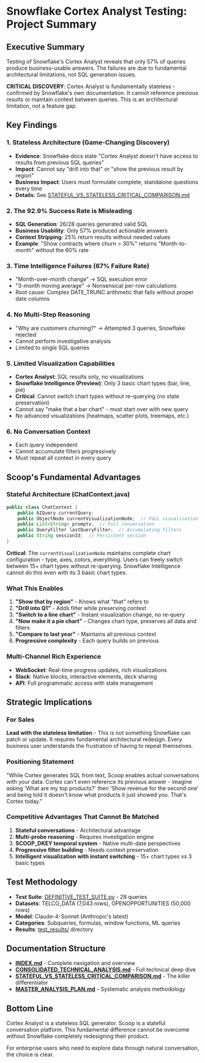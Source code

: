 # Snowflake Cortex Analyst Testing: Project Summary

## Executive Summary
Testing of Snowflake's Cortex Analyst reveals that only 57% of queries produce business-usable answers. The failures are due to fundamental architectural limitations, not SQL generation issues.

**CRITICAL DISCOVERY**: Cortex Analyst is fundamentally stateless - confirmed by Snowflake's own documentation. It cannot reference previous results or maintain context between queries. This is an architectural limitation, not a feature gap.

## Key Findings

### 1. Stateless Architecture (Game-Changing Discovery)
- **Evidence**: Snowflake docs state "Cortex Analyst doesn't have access to results from previous SQL queries"
- **Impact**: Cannot say "drill into that" or "show the previous result by region"
- **Business Impact**: Users must formulate complete, standalone questions every time
- **Details**: See [STATEFUL_VS_STATELESS_CRITICAL_COMPARISON.md](./STATEFUL_VS_STATELESS_CRITICAL_COMPARISON.md)

### 2. The 92.9% Success Rate is Misleading
- **SQL Generation**: 26/28 queries generated valid SQL
- **Business Usability**: Only 57% produced actionable answers
- **Context Stripping**: 25% return results without needed values
- **Example**: "Show contracts where churn > 30%" returns "Month-to-month" without the 60% rate

### 3. Time Intelligence Failures (67% Failure Rate)
- "Month-over-month change" → SQL execution error
- "3-month moving average" → Nonsensical per-row calculations
- Root cause: Complex DATE_TRUNC arithmetic that fails without proper date columns

### 4. No Multi-Step Reasoning
- "Why are customers churning?" → Attempted 3 queries, Snowflake rejected
- Cannot perform investigative analysis
- Limited to single SQL queries

### 5. Limited Visualization Capabilities
- **Cortex Analyst**: SQL results only, no visualizations
- **Snowflake Intelligence (Preview)**: Only 3 basic chart types (bar, line, pie)
- **Critical**: Cannot switch chart types without re-querying (no state preservation)
- Cannot say "make that a bar chart" - must start over with new query
- No advanced visualizations (heatmaps, scatter plots, treemaps, etc.)

### 6. No Conversation Context
- Each query independent
- Cannot accumulate filters progressively
- Must repeat all context in every query

## Scoop's Fundamental Advantages

### Stateful Architecture (ChatContext.java)
```java
public class ChatContext {
    public AIQuery currentQuery;
    public ObjectNode currentVisualizationNode;  // FULL visualization state
    public List<String> prompts;  // Full conversation
    public QueryFilter lastQueryFilter;  // Accumulating filters
    public String sessionId;  // Persistent session
}
```

**Critical**: The `currentVisualizationNode` maintains complete chart configuration - type, axes, colors, everything. Users can freely switch between 15+ chart types without re-querying. Snowflake Intelligence cannot do this even with its 3 basic chart types.

### What This Enables
1. **"Show that by region"** - Knows what "that" refers to
2. **"Drill into Q1"** - Adds filter while preserving context
3. **"Switch to a line chart"** - Instant visualization change, no re-query
4. **"Now make it a pie chart"** - Changes chart type, preserves all data and filters
5. **"Compare to last year"** - Maintains all previous context
6. **Progressive complexity** - Each query builds on previous

### Multi-Channel Rich Experience
- **WebSocket**: Real-time progress updates, rich visualizations
- **Slack**: Native blocks, interactive elements, deck sharing
- **API**: Full programmatic access with state management

## Strategic Implications

### For Sales
**Lead with the stateless limitation** - This is not something Snowflake can patch or update. It requires fundamental architectural redesign. Every business user understands the frustration of having to repeat themselves.

### Positioning Statement
"While Cortex generates SQL from text, Scoop enables actual conversations with your data. Cortex can't even reference its previous answer - imagine asking 'What are my top products?' then 'Show revenue for the second one' and being told it doesn't know what products it just showed you. That's Cortex today."

### Competitive Advantages That Cannot Be Matched
1. **Stateful conversations** - Architectural advantage
2. **Multi-probe reasoning** - Requires investigation engine
3. **SCOOP_DKEY temporal system** - Native multi-date perspectives
4. **Progressive filter building** - Needs context preservation
5. **Intelligent visualization with instant switching** - 15+ chart types vs 3 basic types

## Test Methodology
- **Test Suite**: [DEFINITIVE_TEST_SUITE.py](./DEFINITIVE_TEST_SUITE.py) - 28 queries
- **Datasets**: TELCO_DATA (7,043 rows), OPENOPPORTUNITIES (50,000 rows)
- **Model**: Claude-4-Sonnet (Anthropic's latest)
- **Categories**: Subqueries, formulas, window functions, ML queries
- **Results**: [test_results/](./test_results/) directory

## Documentation Structure
- **[INDEX.md](./INDEX.md)** - Complete navigation and overview
- **[CONSOLIDATED_TECHNICAL_ANALYSIS.md](./CONSOLIDATED_TECHNICAL_ANALYSIS.md)** - Full technical deep dive
- **[STATEFUL_VS_STATELESS_CRITICAL_COMPARISON.md](./STATEFUL_VS_STATELESS_CRITICAL_COMPARISON.md)** - The killer differentiator
- **[MASTER_ANALYSIS_PLAN.md](./MASTER_ANALYSIS_PLAN.md)** - Systematic analysis methodology

## Bottom Line
Cortex Analyst is a stateless SQL generator. Scoop is a stateful conversation platform. This fundamental difference cannot be overcome without Snowflake completely redesigning their product.

For enterprise users who need to explore data through natural conversation, the choice is clear.